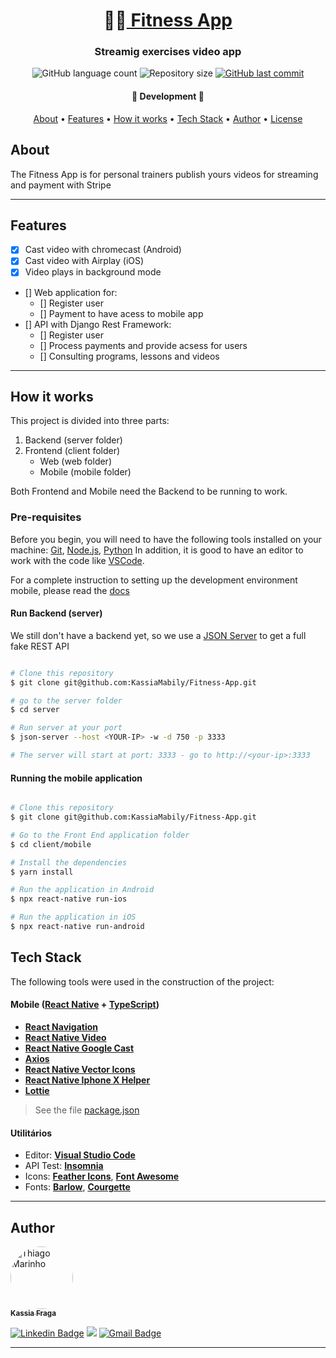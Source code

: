 <h1 align="center">
   🏋️‍♀️<a href="#"> Fitness App </a>
</h1>

<h3 align="center">
    Streamig exercises video app
</h3>

<p align="center">
    <img alt="GitHub language count" src="https://img.shields.io/github/languages/count/KassiaMabily/Fitness-App?color=%2304D361"/>
    <img alt="Repository size" src="https://img.shields.io/github/repo-size/KassiaMabily/Fitness-App" />
    <a href="https://github.com/KassiaMabily/Fitness-App/commits/master">
        <img alt="GitHub last commit" src="https://img.shields.io/github/last-commit/KassiaMabily/Fitness-App">
    </a>
</p>

<h4 align="center">
	🚧 Development 🚧
</h4>

<p align="center">
    <a href="#about">About</a> •
    <a href="#features">Features</a> •
    <a href="#how-it-works">How it works</a> • 
    <a href="#tech-stack">Tech Stack</a> • 
    <a href="#author">Author</a> • 
    <a href="#user-content-license">License</a>
</p>

## About

The Fitness App is for personal trainers publish yours videos for streaming and payment with Stripe

---
## Features

- [x] Cast video with chromecast (Android)
- [x] Cast video with Airplay (iOS)
- [x] Video plays in background mode
- [] Web application for:
    - [] Register user
    - [] Payment to have acess to mobile app
- [] API with Django Rest Framework:
    - [] Register user
    - [] Process payments and provide acsess for users
    - [] Consulting programs, lessons and videos

---

## How it works

This project is divided into three parts:
1. Backend (server folder)
2. Frontend (client folder)
    - Web (web folder)
    - Mobile (mobile folder)

Both Frontend and Mobile need the Backend to be running to work.

### Pre-requisites

Before you begin, you will need to have the following tools installed on your machine:
[Git](https://git-scm.com), [Node.js](https://nodejs.org/en/), [Python](https://www.python.org/)
In addition, it is good to have an editor to work with the code like [VSCode](https://code.visualstudio.com/).

For a complete instruction to setting up the development environment mobile, please read the [docs](https://reactnative.dev/docs/environment-setup)

#### Run Backend (server)
We still don't have a backend yet, so we use a [JSON Server](https://github.com/typicode/json-server) to get a full fake REST API

```bash

# Clone this repository
$ git clone git@github.com:KassiaMabily/Fitness-App.git

# go to the server folder
$ cd server

# Run server at your port
$ json-server --host <YOUR-IP> -w -d 750 -p 3333

# The server will start at port: 3333 - go to http://<your-ip>:3333

```

#### Running the mobile application

```bash

# Clone this repository
$ git clone git@github.com:KassiaMabily/Fitness-App.git

# Go to the Front End application folder
$ cd client/mobile

# Install the dependencies
$ yarn install

# Run the application in Android
$ npx react-native run-ios

# Run the application in iOS
$ npx react-native run-android

```

## Tech Stack

The following tools were used in the construction of the project:

#### [](https://github.com/tgmarinho/Ecoleta#mobile-react-native--typescript)**Mobile**  ([React Native](http://www.reactnative.com/)  +  [TypeScript](https://www.typescriptlang.org/))

-   **[React Navigation](https://reactnavigation.org/)**
-   **[React Native Video](https://github.com/react-native-video/react-native-video)**
-   **[React Native Google Cast](https://github.com/react-native-google-cast/react-native-google-cast)**
-   **[Axios](https://github.com/axios/axios)**
-   **[React Native Vector Icons](https://github.com/oblador/react-native-vector-icons)**
-   **[React Native Iphone X Helper](https://github.com/ptelad/react-native-iphone-x-helper)**
-   **[Lottie](https://github.com/lottie-react-native/lottie-react-native)**

> See the file  [package.json](https://github.com/KassiaMabily/Fitness-App/blob/master/client/mobile/package.json)

#### [](https://github.com/KassiaMabily/Fitness-App#utilit%C3%A1rios)**Utilitários**

-   Editor:  **[Visual Studio Code](https://code.visualstudio.com/)**
-   API Test:  **[Insomnia](https://insomnia.rest/)**
-   Icons:  **[Feather Icons](https://feathericons.com/)**,  **[Font Awesome](https://fontawesome.com/)**
-   Fonts:  **[Barlow](https://fonts.google.com/specimen/Barlow)**,  **[Courgette](https://fonts.google.com/specimen/Courgette)**


---

## Author

<a href="#">
 <img style="border-radius: 50%;" src="https://avatars3.githubusercontent.com/u/52832800?s=460&u=61b426b901b8fe02e12019b1fdb67bf0072d4f00&v=4" width="100px;" alt="Thiago Marinho"/>
 <br />
 <sub><b>Kassia Fraga</b></sub></a><a href="#" title="Kassia Fraga"></a>
 <br />

[![Linkedin Badge](https://img.shields.io/badge/-Kassia-blue?style=flat-square&logo=Linkedin&logoColor=white&link=https://www.linkedin.com/in/kassia-fraga-178b7b1a7/)](https://www.linkedin.com/in/kassia-fraga-178b7b1a7/) 
[<img src = "https://img.shields.io/badge/@kassia.mabily-%23E4405F.svg?&style=flat-square&logo=instagram&logoColor=white">](https://www.instagram.com/kassia.mabily/)
[![Gmail Badge](https://img.shields.io/badge/-kassiafraga7@gmail.com-c14438?style=flat-square&logo=Gmail&logoColor=white&link=mailto:kassiafraga7@gmail.com)](mailto:kassiafraga7@gmail.com)

---
